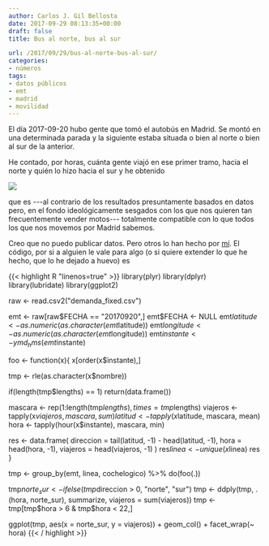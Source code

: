 ```yaml
---
author: Carlos J. Gil Bellosta
date: 2017-09-29 08:13:35+00:00
draft: false
title: Bus al norte, bus al sur

url: /2017/09/29/bus-al-norte-bus-al-sur/
categories:
- números
tags:
- datos públicos
- emt
- madrid
- movilidad
---
```


El día 2017-09-20 hubo gente que tomó el autobús en Madrid. Se montó en una determinada parada y la siguiente estaba situada o bien al norte o bien al sur de la anterior.

He contado, por horas, cuánta gente viajó en ese primer tramo, hacia el norte y quién lo hizo hacia el sur y he obtenido

![](/wp-uploads/2017/09/norte_sur.png)

que es ---al contrario de los resultados presuntamente basados en datos pero, en el fondo ideológicamente sesgados con los que nos quieren tan frecuentemente vender motos--- totalmente compatible con lo que todos los que nos movemos por Madrid sabemos.

Creo que no puedo publicar datos. Pero otros lo han hecho por [mí](https://github.com/medialab-prado/mobilomics/blob/master/data/EMT/demanda_fixed.csv.gz). El código, por si a alguien le vale para algo (o si quiere extender lo que he hecho, que lo he dejado a huevo) es

{{< highlight R "linenos=true" >}}
library(plyr)
library(dplyr)
library(lubridate)
library(ggplot2)

raw <- read.csv2("demanda_fixed.csv")

emt <- raw[raw$FECHA == "20170920",]
emt$FECHA <- NULL
emt$latitude <- as.numeric(as.character(emt$latitude))
emt$longitude <- as.numeric(as.character(emt$longitude))
emt$instante <- ymd_hms(emt$instante)

foo <- function(x){
  x[order(x$instante),]

  tmp <- rle(as.character(x$nombre))

  if(length(tmp$lengths) == 1)
    return(data.frame())

  mascara  <- rep(1:length(tmp$lengths), times = tmp$lengths)
  viajeros <- tapply(x$viajeros, mascara, sum)
  latitud  <- tapply(x$latitude, mascara, mean)
  hora     <- tapply(hour(x$instante), mascara, min)

  res <- data.frame(
    direccion = tail(latitud, -1) - head(latitud, -1),
    hora = head(hora, -1),
    viajeros = head(viajeros, -1)
    )
  res$linea <- unique(x$linea)
  res
}

tmp <- group_by(emt, linea, cochelogico) %>% do(foo(.))

tmp$norte_sur <- ifelse(tmp$direccion > 0, "norte", "sur")
tmp <- ddply(tmp, .(hora, norte_sur),
              summarize, viajeros = sum(viajeros))
tmp <- tmp[tmp$hora > 6 & tmp$hora < 22,]

ggplot(tmp, aes(x = norte_sur, y = viajeros)) +
  geom_col() +
  facet_wrap(~ hora)
{{< / highlight >}}
